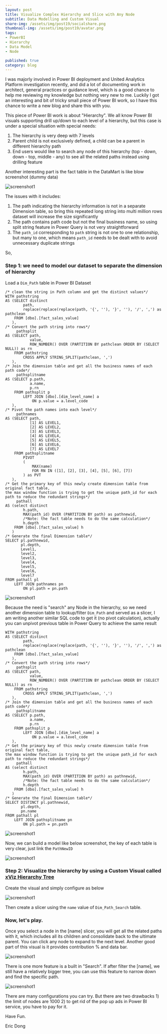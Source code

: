 ```yaml
---
layout: post
title: Visualize Complex Hierarchy and Slice with Any Node
subtitle: Data Modelling and Custom Visual
share-img: /assets/img/post19/socialshare.png
thumbnail-img: /assets/img/post19/avatar.png
tags:
- PowerBI
- Hierarchy
- Data Model
- Node

published: true
category: blog
---
```


I was majorly involved in Power BI deployment and United Analytics Platform investigation recently, and did a lot of documenting work in architect, general practices or guidance level, which is a good chance to help me reviewing my knowledge but nothing very new to me. Luckily I got an interesting and bit of tricky small piece of Power BI work, so I have this chance to write a new blog and share this with you. 

This piece of Power BI work is about "Hierarchy". We all know Power BI visuals supporting drill up/down to each level of a hierarchy, but this case is under a special situation with special needs:
1. The hierarchy is very deep with 7 levels
2. Parent child is not exclusively defined, a child can be a parent in different hierarchy path
3. End users would like to search any node of this hierarchy (top - down, down - top, middle - any) to see all the related paths instead using drilling feature

Another interesting part is the fact table in the DataMart is like blow screenshot (dummy data)

![screenshot1](/assets/img/post19/dummy1.png)

The issues with it includes:
1. The path indicating the hierarchy information is not in a separate Dimension table, so bring this repeated long string into multi million rows dataset will increase the size significantly
2. The path contains path code but not the final business name, so using split string feature in Power Query is not very straightforward
3. The `path_id` corresponding to `path` string is not one to one relationship, but many to one, which means `path_id` needs to be dealt with to avoid unnecessary duplicate strings 

So, 
### Step 1:  we need to model our dataset to separate the dimension of hierarchy

Load a `Dim_Path` table in Power BI Dataset
```
/* clean the string in Path column and get the distinct values*/
WITH pathstring
AS (SELECT distinct
        path,
        replace(replace(replace(path, '{', ''), '}', ''), '/', ',') as pathclean
    FROM [dbo].[fact_sales_value] 
   ),   
/* Convert the path string into rows*/   
     pathsplit
AS (SELECT path,
           value,
           ROW_NUMBER() OVER (PARTITION BY pathclean ORDER BY (SELECT NULL)) as rn
    FROM pathstring 
        CROSS APPLY STRING_SPLIT(pathclean, ',')
   ),
/* Join the dimension table and get all the business names of each path code*/      
     pathsplitname
AS (SELECT p.path,
           a.name,
           p.rn
    FROM pathsplit p
        LEFT JOIN [dbo].[dim_level_name] a
            ON p.value = a.level_code
   ),
/* Pivot the path names into each level*/     
     pathnames
AS (SELECT path,
           [1] AS LEVEL1,
           [2] AS LEVEL2,
           [3] AS LEVEL3,
           [4] AS LEVEL4,
           [5] AS LEVEL5,
           [6] AS LEVEL6,
           [7] AS LEVEL7
    FROM pathsplitname
        PIVOT
        (
            MAX(name)
            FOR RN IN ([1], [2], [3], [4], [5], [6], [7])
        ) as PVT
   ),
/* Get the primary key of this newly create dimension table from original fact table, 
the max window function is trying to get the unique path_id for each path to reduce the redundant strings*/     
     pathall
AS (select distinct
        h.path,
        MAX(path_id) OVER (PARTITION BY path) as pathnewid, 
        /*Note: the fact table needs to do the same calculation*/
        h.depth
    FROM [dbo].[fact_sales_value] h
   )
/* Generate the final Dimension table*/   
SELECT pl.pathnewid,
       pl.depth,
       Level1,
       level2,
       level3,
       level4,
       level5,
       level6,
       level7
FROM pathall pl
    LEFT JOIN pathnames pn
        ON pl.path = pn.path
```

![screenshot1](/assets/img/post19/dummy2.png)

Because the need is "search" any Node in the hierarchy, so we need another dimension table to lookup/filter `Dim_Path` and served as a slicer, I am writing another similar SQL code to get it (no pivot calculation), actually you can unpivot previous table in Power Query to achieve the same result
```
WITH pathstring
AS (SELECT distinct
        path,
        replace(replace(replace(path, '{', ''), '}', ''), '/', ',') as pathclean
    FROM [dbo].[fact_sales_value] 
   ),   
/* Convert the path string into rows*/   
     pathsplit
AS (SELECT path,
           value,
           ROW_NUMBER() OVER (PARTITION BY pathclean ORDER BY (SELECT NULL)) as rn
    FROM pathstring 
        CROSS APPLY STRING_SPLIT(pathclean, ',')
   ),
/* Join the dimension table and get all the business names of each path code*/      
     pathsplitname
AS (SELECT p.path,
           a.name,
           p.rn
    FROM pathsplit p
        LEFT JOIN [dbo].[dim_level_name] a
            ON p.value = a.level_code
   ),
/* Get the primary key of this newly create dimension table from original fact table, 
the max window function is trying to get the unique path_id for each path to reduce the redundant strings*/     
     pathall
AS (select distinct
        h.path,
        MAX(path_id) OVER (PARTITION BY path) as pathnewid, 
        /*Note: the fact table needs to do the same calculation*/
        h.depth
    FROM [dbo].[fact_sales_value] h
   )
/* Generate the final Dimension table*/   
SELECT DISTINCT pl.pathnewid,
       pl.depth,
       pn.name
FROM pathall pl
    LEFT JOIN pathsplitname pn
        ON pl.path = pn.path   
```
![screenshot1](/assets/img/post19/dummy3.png)

Now, we can build a model like below screenshot, the key of each table is very clear, just link the `PathNewID`

![screenshot1](/assets/img/post19/dummy6.png)

### Step 2: Visualize the hierarchy by using a Custom Visual called [xViz Hierarchy Tree](https://xviz.com/visuals/hierarchy-tree/)

Create the visual and simply configure as below

![screenshot1](/assets/img/post19/dummy7.png)

Then create a slicer using the `name` value of `Dim_Path_Search` table.

### Now, let's play. 

Once you select a node in the [name] slicer, you will get all the related paths with it, which includes all its children and consolidate back to the ultimate parent. You can click any node to expand to the next level. Another good part of this visual is it provides contribution % and data bar.

![screenshot1](/assets/img/post19/dummy4.png)

There is one more feature is a built in "Search". If after filter the [name], we still have a relatively bigger tree, you can use this feature to narrow down and find the specific path.

![screenshot1](/assets/img/post19/dummy5.png)

There are many configurations you can try. But there are two drawbacks 1) the limit of nodes are 1000 2) to get rid of the pop up ads in Power BI service, you have to pay for it. 

Have Fun.

Eric Dong  

